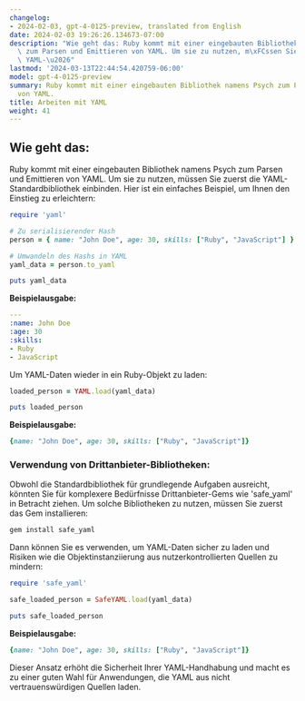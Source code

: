 ```yaml
---
changelog:
- 2024-02-03, gpt-4-0125-preview, translated from English
date: 2024-02-03 19:26:26.134673-07:00
description: "Wie geht das: Ruby kommt mit einer eingebauten Bibliothek namens Psych\
  \ zum Parsen und Emittieren von YAML. Um sie zu nutzen, m\xFCssen Sie zuerst die\
  \ YAML-\u2026"
lastmod: '2024-03-13T22:44:54.420759-06:00'
model: gpt-4-0125-preview
summary: Ruby kommt mit einer eingebauten Bibliothek namens Psych zum Parsen und Emittieren
  von YAML.
title: Arbeiten mit YAML
weight: 41
---
```


## Wie geht das:
Ruby kommt mit einer eingebauten Bibliothek namens Psych zum Parsen und Emittieren von YAML. Um sie zu nutzen, müssen Sie zuerst die YAML-Standardbibliothek einbinden. Hier ist ein einfaches Beispiel, um Ihnen den Einstieg zu erleichtern:

```ruby
require 'yaml'

# Zu serialisierender Hash
person = { name: "John Doe", age: 30, skills: ["Ruby", "JavaScript"] }

# Umwandeln des Hashs in YAML
yaml_data = person.to_yaml

puts yaml_data
```

**Beispielausgabe:**

```yaml
---
:name: John Doe
:age: 30
:skills:
- Ruby
- JavaScript
```

Um YAML-Daten wieder in ein Ruby-Objekt zu laden:

```ruby
loaded_person = YAML.load(yaml_data)

puts loaded_person
```

**Beispielausgabe:**

```ruby
{name: "John Doe", age: 30, skills: ["Ruby", "JavaScript"]}
```

### Verwendung von Drittanbieter-Bibliotheken:
Obwohl die Standardbibliothek für grundlegende Aufgaben ausreicht, könnten Sie für komplexere Bedürfnisse Drittanbieter-Gems wie 'safe_yaml' in Betracht ziehen. Um solche Bibliotheken zu nutzen, müssen Sie zuerst das Gem installieren:

```bash
gem install safe_yaml
```

Dann können Sie es verwenden, um YAML-Daten sicher zu laden und Risiken wie die Objektinstanziierung aus nutzerkontrollierten Quellen zu mindern:

```ruby
require 'safe_yaml'

safe_loaded_person = SafeYAML.load(yaml_data)

puts safe_loaded_person
```

**Beispielausgabe:**

```ruby
{name: "John Doe", age: 30, skills: ["Ruby", "JavaScript"]}
```

Dieser Ansatz erhöht die Sicherheit Ihrer YAML-Handhabung und macht es zu einer guten Wahl für Anwendungen, die YAML aus nicht vertrauenswürdigen Quellen laden.

